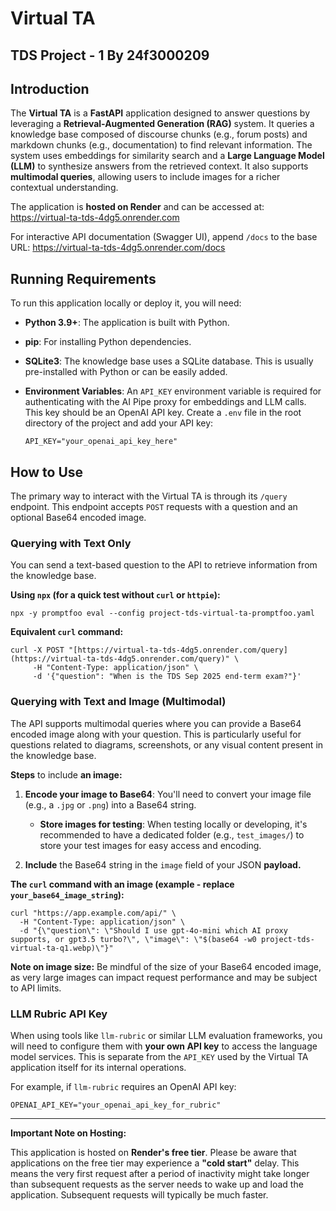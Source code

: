# Virtual TA
## TDS Project - 1 By 24f3000209

## Introduction

The **Virtual TA** is a **FastAPI** application designed to answer questions by leveraging a **Retrieval-Augmented Generation (RAG)** system. It queries a knowledge base composed of discourse chunks (e.g., forum posts) and markdown chunks (e.g., documentation) to find relevant information. The system uses embeddings for similarity search and a **Large Language Model (LLM)** to synthesize answers from the retrieved context. It also supports **multimodal queries**, allowing users to include images for a richer contextual understanding.

The application is **hosted on Render** and can be accessed at: <https://virtual-ta-tds-4dg5.onrender.com>

For interactive API documentation (Swagger UI), append `/docs` to the base URL: <https://virtual-ta-tds-4dg5.onrender.com/docs>

## Running Requirements

To run this application locally or deploy it, you will need:

* **Python 3.9+**: The application is built with Python.

* **pip**: For installing Python dependencies.

* **SQLite3**: The knowledge base uses a SQLite database. This is usually pre-installed with Python or can be easily added.

* **Environment Variables**: An `API_KEY` environment variable is required for authenticating with the AI Pipe proxy for embeddings and LLM calls. This key should be an OpenAI API key. Create a `.env` file in the root directory of the project and add your API key:

  ```
  API_KEY="your_openai_api_key_here"
  ```

## How to Use

The primary way to interact with the Virtual TA is through its `/query` endpoint. This endpoint accepts `POST` requests with a question and an optional Base64 encoded image.

### Querying with Text Only

You can send a text-based question to the API to retrieve information from the knowledge base.

**Using `npx` (for a quick test without `curl` or `httpie`):**

```
npx -y promptfoo eval --config project-tds-virtual-ta-promptfoo.yaml
```

**Equivalent `curl` command:**

```
curl -X POST "[https://virtual-ta-tds-4dg5.onrender.com/query](https://virtual-ta-tds-4dg5.onrender.com/query)" \
     -H "Content-Type: application/json" \
     -d '{"question": "When is the TDS Sep 2025 end-term exam?"}'
```

### Querying with Text and Image (Multimodal)

The API supports multimodal queries where you can provide a Base64 encoded image along with your question. This is particularly useful for questions related to diagrams, screenshots, or any visual content present in the knowledge base.

**Steps** to include **an image:**

1. **Encode your image to Base64**: You'll need to convert your image file (e.g., a `.jpg` or `.png`) into a Base64 string.

   * **Store images for testing**: When testing locally or developing, it's recommended to have a dedicated folder (e.g., `test_images/`) to store your test images for easy access and encoding.

2. **Include** the Base64 string in the `image` field of your JSON **payload.**


**The `curl` command with an image (example - replace `your_base64_image_string`):**

```
curl "https://app.example.com/api/" \
  -H "Content-Type: application/json" \
  -d "{\"question\": \"Should I use gpt-4o-mini which AI proxy supports, or gpt3.5 turbo?\", \"image\": \"$(base64 -w0 project-tds-virtual-ta-q1.webp)\"}"

```

**Note on image size:** Be mindful of the size of your Base64 encoded image, as very large images can impact request performance and may be subject to API limits.

### LLM Rubric API Key

When using tools like `llm-rubric` or similar LLM evaluation frameworks, you will need to configure them with **your own API key** to access the language model services. This is separate from the `API_KEY` used by the Virtual TA application itself for its internal operations.

For example, if `llm-rubric` requires an OpenAI API key:

```
OPENAI_API_KEY="your_openai_api_key_for_rubric"
```

---

**Important Note on Hosting:**

This application is hosted on **Render's free tier**. Please be aware that applications on the free tier may experience a **"cold start"** delay. This means the very first request after a period of inactivity might take longer than subsequent requests as the server needs to wake up and load the application. Subsequent requests will typically be much faster.
